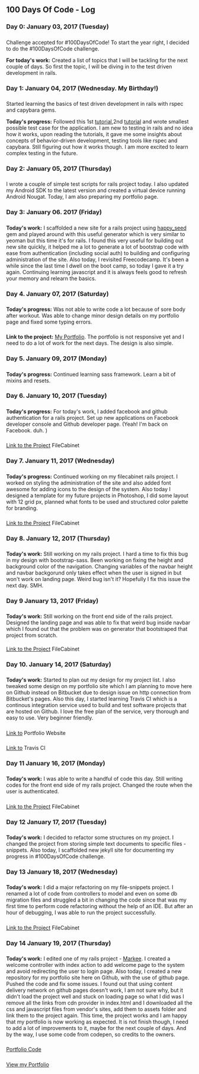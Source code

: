 <h2> 100 Days Of Code - Log </h2>

### Day 0: January 03, 2017 (Tuesday)
##### 

Challenge accepted for #100DaysOfCode! 
To start the year right, I decided to do the #100DaysOfCode challenge.

**For today's work:** Created a list of topics that I will be tackling for the next couple of days.
So first the topic, I will be diving in to the test driven development in rails.

### Day 1: January 04, 2017 (Wednesday. My Birthday!)
#####
Started learning the basics of test driven development in rails with rspec and capybara gems. 

**Today's progress:**
Followed this 1st [tutorial](https://semaphoreci.com/community/tutorials/getting-started-with-rspec),2nd [tutorial](https://www.relishapp.com/rspec/rspec-rails/v/3-5/docs/gettingstarted)
and wrote smallest possible test case for the application. I am new to testing in rails and no idea how it works, upon reading the tutorials, it gave me some insights about concepts of behavior-driven development, testing tools like rspec and capybara. Still figuring out how it works though. I am more excited to learn complex testing in the future.

### Day 2: January 05, 2017 (Thursday)
#####
I wrote a couple of simple test scripts for rails project today. I also updated my Android SDK to the latest version and created a virtual device running Android Nougat. Today, I am also preparing my portfolio page.

### Day 3: January 06. 2017 (Friday)
#####
**Today's work:**
I scaffolded a new site for a rails project using [happy_seed](https://github.com/HappyFunCorp/happy_seed) gem and played around with this useful generator which is very similar to yeoman but this time it's for rails. I found this very useful for building out new site quickly, it helped me a lot to generate a lot of bootstrap code with ease from authentication (including social auth) to building and configuring administration of the site. Also today, I revisited Freecodecamp. It's been a while since the last time I dwell on the boot camp, so today I gave it a try again. Continuing learning javascript and it is always feels good to refresh your memory and relearn the basics.

### Day 4. January 07, 2017 (Saturday)
#####
**Today's progress:**
Was not able to write code a lot because of sore body after workout. Was able to change minor design details on my portfolio page and fixed some typing errors.
#####
**Link to the project:**
[My Portfolio](http://leighayanid.bitbucket.org). The portfolio is not responsive yet and I need to do a lot of work for the next days. The design is also simple. 

### Day 5. January 09, 2017 (Monday)
#####
**Today's progress:**
Continued learning sass framework. Learn a bit of mixins and resets. 

### Day 6. January 10, 2017 (Tuesday)
#####
**Today's progress:**
For today's work, I added facebook and github authentication for a rails project. Set up new applications on Facebook developer console and Github developer page. (Yeah! I'm back on Facebook. duh. )
#####
[Link to the Project](https://github.com/leighayanid/file-cabinet) FileCabinet

### Day 7. January 11, 2017 (Wednesday)
#####
**Today's progress:**
Continued working on my filecabinet rails project. I worked on styling the administration of the site and also added font awesome for adding icons to the design of the system. Also today I designed a template for my future projects in Photoshop, I did some layout with 12 grid px, planned what fonts to be used and structured color palette for branding.  
#####
[Link to the Project](https://github.com/leighayanid/file-cabinet) FileCabinet

### Day 8. January 12, 2017 (Thursday)
#####
**Today's work:**
Still working on my rails project. I hard a time to fix this bug in my design with bootstrap-sass. Been working on fixing the height and background color of the navigation. Changing variables of the navbar height and navbar backgorund only takes effect when the user is signed in but won't work on landing page. Weird bug isn't it? Hopefully I fix this issue the next day. SMH.    

### Day 9 January 13, 2017 (Friday)
#####
**Today's work:**
Still working on the front end side of the rails project. Designed the landing page and was able to fix that weird bug inside navbar which I found out that the problem was on generator that bootstraped that project from scratch. 
####
[Link to the Project](https://github.com/leighayanid/file-cabinet) FileCabinet

### Day 10. January 14, 2017 (Saturday)
#####
**Today's work:**
Started to plan out my design for my project list. I also tweaked some design on my portfolio site which I am planning to move here on Github instead on Bitbucket due to design issue on http connection from Bitbucket's pages. Also this day, I started learning Travis CI which is a continous integration service used to build and test software projects that are hosted on Github. I love the free plan of the service, very thorough and easy to use. Very beginner friendly. 
#####
[Link to](https://bitbucket.org/leighayanid/leighayanid.bitbucket.org) Portfolio Website
#####
[Link to](https://travis-ci.org) Travis CI

### Day 11 January 16, 2017 (Monday)
#####
**Today's work:**
I was able to write a handful of code this day. Still writing codes for the front end side of my rails project. Changed the route when the user is authenticated.
#####
[Link to the Project](https://github.com/leighayanid/file-cabinet) FileCabinet

### Day 12 January 17, 2017 (Tuesday)
#####
**Today's work:**
I decided to refactor some structures on my project. I changed the project from storing simple text documents to specific files - snippets. Also today, I scaffolded new jekyll site for documenting my progress in #100DaysOfCode challenge. 

### Day 13 January 18, 2017 (Wednesday)
#####
**Today's work:**
I did a major refactoring on my file-snippets project. I renamed a lot of code from controllers to model and even on some db migration files and struggled a bit in changing the code since that was my first time to perform code refactoring without the help of an IDE. But after an hour of debugging, I was able to run the project successfully.
#####
[Link to the Project](https://github.com/leighayanid/file-cabinet) FileCabinet

### Day 14 January 19, 2017 (Thursday)
#####
**Today's work:**
I edited one of my rails project - [Markee](https://github.com/leighayanid/markee). I created a welcome controller with index action to add welcome page to the system and avoid redirecting the user to login page. Also today, I created a new repository for my portfolio site here on Github, with the use of github page. Pushed the code and fix some issues. I found out that using content delivery network on github pages doesn't work, I am not sure why, but it didn't load the project well and stuck on loading page so what I did was I remove all the links from cdn provider in index.html and I downloaded all the css and javascript files from vendor's sites, add them to assets folder and link them to the project again. This time, the project works and I am happy that my portfolio is now working as expected. It is not finish though, I need to add a lot of improvements to it, maybe for the next couple of days. And by the way, I use some code from codepen, so credits to the owners. 
#####
[Portfolio Code](https://github.com/leighayanid/leighayanid.github.io)
#####
[View my Portfolio](https://leighayanid.github.io)


